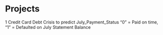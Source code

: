 # Projects
1 Credit Card Debt Crisis 
      to predict July_Payment_Status  “0” = Paid on time, “1” = Defaulted on July Statement Balance
      
